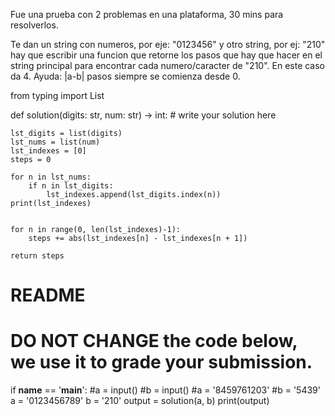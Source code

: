 Fue una prueba con 2 problemas en una plataforma, 30 mins para resolverlos.

Te dan un string con numeros, por eje: "0123456" y otro string, por ej: "210" hay que escribir una funcion que retorne los pasos que hay que hacer en el string principal para encontrar cada numero/caracter de "210". En este caso da 4. Ayuda: |a-b| pasos siempre se comienza desde 0.

from typing import List

def solution(digits: str, num: str) -> int:
    # write your solution here
    
    lst_digits = list(digits)
    lst_nums = list(num)
    lst_indexes = [0]
    steps = 0
    
    for n in lst_nums:
        if n in lst_digits:
            lst_indexes.append(lst_digits.index(n))
    print(lst_indexes)


    for n in range(0, len(lst_indexes)-1):
        steps += abs(lst_indexes[n] - lst_indexes[n + 1])
    
    return steps


# README
# DO NOT CHANGE the code below, we use it to grade your submission.

if __name__ == '__main__':
    #a = input()
    #b = input()
    #a = '8459761203'
    #b = '5439'
    a = '0123456789'
    b = '210'
    output = solution(a, b)
    print(output)